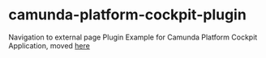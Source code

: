 # camunda-platform-cockpit-plugin
Navigation to external page Plugin Example for Camunda Platform Cockpit Application, moved [here](https://github.com/camunda-consulting/code/tree/master/snippets/cockpit-navigation-plugin)
